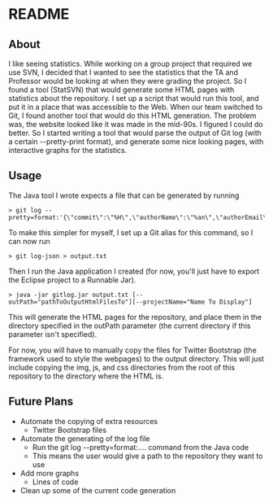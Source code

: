 README
================

About
-----
I like seeing statistics. While working on a group project that required
we use SVN, I decided that I wanted to see the statistics that the TA and
Professor would be looking at when they were grading the project. So I found
a tool (StatSVN) that would generate some HTML pages with statistics about
the repository. I set up a script that would run this tool, and put it in
a place that was accessible to the Web. When our team switched to Git, I
found another tool that would do this HTML generation. The problem was, the
website looked like it was made in the mid-90s. I figured I could do better.
So I started writing a tool that would parse the output of Git log (with a
certain --pretty-print format), and generate some nice looking pages, with
interactive graphs for the statistics.

Usage
-----
The Java tool I wrote expects a file that can be generated by running

	> git log --pretty=format:'{\"commit\":\"%H\",\"authorName\":\"%an\",\"authorEmail\":\"%ae\",\"date\":\"%cd\",\"message\":\"%s\"}'

To make this simpler for myself, I set up a Git alias for this command, so I can
now run

	> git log-json > output.txt
	
Then I run the Java application I created (for now, you'll just have to export
the Eclipse project to a Runnable Jar).

	> java -jar gitlog.jar output.txt [--outPath="pathToOutputHtmlFilesTo"][--projectName="Name To Display"]

This will generate the HTML pages for the repository, and place them in the directory
specified in the outPath parameter (the current directory if this parameter isn't specified).

For now, you will have to manually copy the files for Twitter Bootstrap (the
framework used to style the webpages) to the output directory. This will just include
copying the img, js, and css directories from the root of this repository to the
directory where the HTML is.

Future Plans
------------

*	Automate the copying of extra resources
	*	Twitter Bootstrap files
*	Automate the generating of the log file
	*	Run the git log --pretty=format:.... command from the Java code
	*	This means the user would give a path to the repository they want to use
*	Add more graphs
	*	Lines of code
*	Clean up some of the current code generation